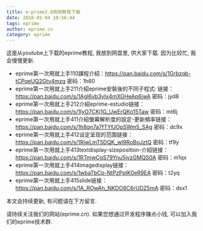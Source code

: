 ```yaml
---
title: e-prime2.0视频教程下载
date: 2018-05-04 10:56:44
tags: eprime
author: eprime.cn
category: eprime
---
```


这是从youtube上下载的eprime教程, 我放到网盘里, 供大家下载. 因为比较忙, 我会慢慢更新.

- eprime第一次用就上手110課程介紹：https://pan.baidu.com/s/1Grbzqb-tCPqeUQ2Gtv4mzg 密码：1h60
- eprime第一次用就上手211介紹eprime安裝後的不同子程式: 链接：https://pan.baidu.com/s/1Agl6vb3yIx4mXGHeAp6iwA 密码：jyd8
- eprime第一次用就上手212介紹eprime-estudio链接：https://pan.baidu.com/s/1IyO7CKj1G_UwErQKo15Taw 密码：mt6j
- eprime第一次用就上手411介紹螢幕解析度的設定-更新頻率链接：https://pan.baidu.com/s/1h8qn7a7fTYfJOpSWm5_SAg 密码：dc9x
- eprime第一次用就上手412设定呈现的范围链接：https://pan.baidu.com/s/1RiwLmT5DQK_wI9RoBoJztQ 密码：tf9y
- eprime第一次用就上手413textdisplay-sizeposition-介紹链接：https://pan.baidu.com/s/1RTmwCgS79Ynu5jvzGMQS0A 密码：m1qx
- eprime第一次用就上手414imagedisplay链接：https://pan.baidu.com/s/1wbaTbCp-NtPzPplK0eR9EA 密码：t2yq
- eprime第一次用就上手415slide链接：https://pan.baidu.com/s/1A_ROwAh_NKDO8C6rUDZ5mA 密码：dsx1

本文会持续更新, 有问题请在下方留言.

请持续关注我们的网站(eprime.cn). 如果您想通过开发程序赚点小钱, 可以加入我们的eprime技术群.